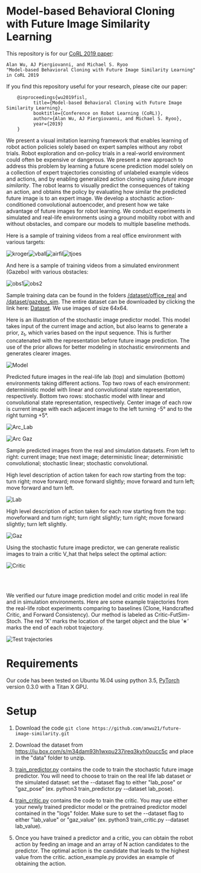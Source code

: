 # Model-based Behavioral Cloning with Future Image Similarity Learning

This repository is for our [CoRL 2019 paper](https://arxiv.org/abs/):

    Alan Wu, AJ Piergiovanni, and Michael S. Ryoo
    "Model-based Behavioral Cloning with Future Image Similarity Learning"
    in CoRL 2019

If you find this repository useful for your research, please cite our paper:

        @inproceedings{wu2019fisl,
              title={Model-based Behavioral Cloning with Future Image Similarity Learning},
              booktitle={Conference on Robot Learning (CoRL)},
              author={Alan Wu, AJ Piergiovanni, and Michael S. Ryoo},
              year={2019}
        }
        
We present a visual imitation learning framework that enables learning of robot action policies solely based on expert samples without any robot trials. Robot exploration and on-policy trials in a real-world environment could often be expensive or dangerous. We present a new approach to address this problem by learning a future scene prediction model solely on a collection of expert trajectories consisting of unlabeled example videos and actions, and by enabling generalized action cloning using _future image similarity_. The robot learns to visually predict the consequences of taking an action, and obtains the policy by evaluating how similar the predicted future image is to an expert image. We develop a stochastic action-conditioned convolutional autoencoder, and present how we take advantage of future images for robot learning.  We conduct experiments in simulated and real-life environments using a ground mobility robot with and without obstacles, and compare our models to multiple baseline methods.

Here is a sample of training videos from a real office environment with various targets:

![kroger](/dataset/office_real/kroger/run1/kroger.gif)![vball](/dataset/office_real/vball/run1/vball.gif)![airfil](/dataset/office_real/airfil/run1/airfil.gif)![tjoes](/dataset/office_real/tjoes/run1/tjoes.gif)

And here is a sample of training videos from a simulated environment (Gazebo) with various obstacles:

![obs1](/dataset/gazebo_sim/obs1/run1/obs1.gif)![obs2](/dataset/gazebo_sim/obs2/run1/obs2.gif)

Sample training data can be found in the folders [/dataset/office_real](/dataset/office_real) and [/dataset/gazebo_sim](/dataset/gazebo_sim). The entire dataset can be downloaded by clicking the link here: <a href="https://iu.box.com/s/nlu8y7yc9863w2yc1pgl9p2s2jxcjlde">Dataset</a>. We use images of size 64x64.

Here is an illustration of the stochastic image predictor model.  This model takes input of the current image and action, but also learns to generate a prior, z<sub>t</sub>, which varies based on the input sequence.  This is further concatenated with the representation before future image prediction. The use of the prior allows for better modeling in stochastic environments and generates clearer images.

![Model](/figures/model_svg.png)

Predicted future images in the real-life lab (top) and simulation (bottom) environments taking different actions. Top two rows of each environment: deterministic model with linear and convolutional state representation, respectively. Bottom two rows: stochastic model with linear and convolutional state representation, respectively. Center image of each row is current image with each adjacent image to the left turning -5° and to the right turning +5°.

![Arc_Lab](/figures/predicted_arc_lab.png)

![Arc Gaz](/figures/predicted_arc_gaz.png)

Sample predicted images from the real and simulation datasets.  From left to right: current image; true next image; deterministic linear; deterministic convolutional; stochastic linear; stochastic convolutional. 

High level description of action taken for each row starting from the top: turn right; move forward; move forward slightly; move forward and turn left; move forward and turn left. 

![Lab](/figures/predicted_lab.png)

High level description of action taken for each row starting from the top: moveforward and turn right; turn right slightly; turn right; move forward slightly; turn left slightly.

![Gaz](/figures/predicted_gaz.png)

Using the stochastic future image predictor, we can generate realistic images to train a critic V_hat that helps select the optimal action:

![Critic](/figures/critic-training.png)

<br />
<br />

We verified our future image prediction model and critic model in real life and in simulation environments. Here are some example trajectories from the real-life robot experiments comparing to baselines (Clone, Handcrafted Critic, and Forward Consistency). Our method is labeled as Critic-FutSim-Stoch. The red ‘X’ marks the location of the target object and the blue ‘∗’ marks the end of each robot trajectory.

![Test trajectories](/figures/imitation_traj_airfil.png)


# Requirements

Our code has been tested on Ubuntu 16.04 using python 3.5, [PyTorch](pytorch.org) version 0.3.0 with a Titan X GPU.


# Setup

1. Download the code ```git clone https://github.com/anwu21/future-image-similarity.git```

2. Download the dataset from https://iu.box.com/s/m34dam93h1wxpu237ireq3kyh0oucc5c and place in the "data" folder to unzip.

3. [train_predictor.py](train_predictor.py) contains the code to train the stochastic future image predictor.  You will need to choose to train on the real life lab dataset or the simulated dataset: set the --dataset flag to either "lab_pose" or "gaz_pose" (ex. python3 train_predictor.py --dataset lab_pose).

4. [train_critic.py](train_critic.py) contains the code to train the critic.  You may use either your newly trained predictor model or the pretrained predictor model contained in the "logs" folder.  Make sure to set the --dataset flag to either "lab_value" or "gaz_value" (ex. python3 train_critic.py --dataset lab_value).

5. Once you have trained a predictor and a critic, you can obtain the robot action by feeding an image and an array of N action candidates to the predictor.  The optimal action is the candidate that leads to the highest value from the critic.  action_example.py provides an example of obtaining the action.
